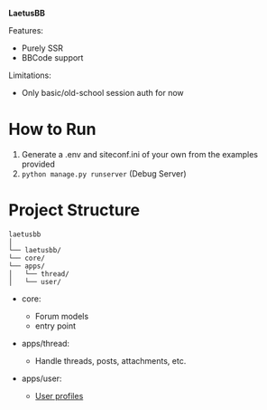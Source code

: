 **LaetusBB**

Features:
* Purely SSR
* BBCode support

Limitations:
* Only basic/old-school session auth for now

# How to Run
1. Generate a .env and siteconf.ini of your own from the examples provided
2. `python manage.py runserver` (Debug Server)

# Project Structure

```
laetusbb
│
└── laetusbb/
└── core/
└── apps/
│   └── thread/
│   └── user/
```


* core:
    * Forum models
    * entry point

* apps/thread:
    * Handle threads, posts, attachments, etc.

* apps/user:
    * [User profiles](https://docs.conan.io/en/latest/howtos/manage_gcc_abi.html)
